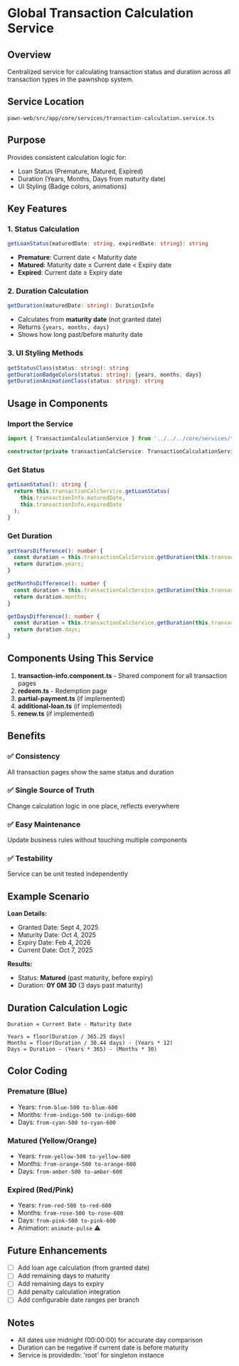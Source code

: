 # Global Transaction Calculation Service

## Overview
Centralized service for calculating transaction status and duration across all transaction types in the pawnshop system.

## Service Location
`pawn-web/src/app/core/services/transaction-calculation.service.ts`

## Purpose
Provides consistent calculation logic for:
- Loan Status (Premature, Matured, Expired)
- Duration (Years, Months, Days from maturity date)
- UI Styling (Badge colors, animations)

## Key Features

### 1. Status Calculation
```typescript
getLoanStatus(maturedDate: string, expiredDate: string): string
```
- **Premature**: Current date < Maturity date
- **Matured**: Maturity date ≤ Current date < Expiry date
- **Expired**: Current date ≥ Expiry date

### 2. Duration Calculation
```typescript
getDuration(maturedDate: string): DurationInfo
```
- Calculates from **maturity date** (not granted date)
- Returns `{years, months, days}`
- Shows how long past/before maturity date

### 3. UI Styling Methods
```typescript
getStatusClass(status: string): string
getDurationBadgeColors(status: string): {years, months, days}
getDurationAnimationClass(status: string): string
```

## Usage in Components

### Import the Service
```typescript
import { TransactionCalculationService } from '../../../core/services/transaction-calculation.service';

constructor(private transactionCalcService: TransactionCalculationService) {}
```

### Get Status
```typescript
getLoanStatus(): string {
  return this.transactionCalcService.getLoanStatus(
    this.transactionInfo.maturedDate,
    this.transactionInfo.expiredDate
  );
}
```

### Get Duration
```typescript
getYearsDifference(): number {
  const duration = this.transactionCalcService.getDuration(this.transactionInfo.maturedDate);
  return duration.years;
}

getMonthsDifference(): number {
  const duration = this.transactionCalcService.getDuration(this.transactionInfo.maturedDate);
  return duration.months;
}

getDaysDifference(): number {
  const duration = this.transactionCalcService.getDuration(this.transactionInfo.maturedDate);
  return duration.days;
}
```

## Components Using This Service

1. **transaction-info.component.ts** - Shared component for all transaction pages
2. **redeem.ts** - Redemption page
3. **partial-payment.ts** (if implemented)
4. **additional-loan.ts** (if implemented)
5. **renew.ts** (if implemented)

## Benefits

### ✅ Consistency
All transaction pages show the same status and duration

### ✅ Single Source of Truth
Change calculation logic in one place, reflects everywhere

### ✅ Easy Maintenance
Update business rules without touching multiple components

### ✅ Testability
Service can be unit tested independently

## Example Scenario

**Loan Details:**
- Granted Date: Sept 4, 2025
- Maturity Date: Oct 4, 2025
- Expiry Date: Feb 4, 2026
- Current Date: Oct 7, 2025

**Results:**
- Status: **Matured** (past maturity, before expiry)
- Duration: **0Y 0M 3D** (3 days past maturity)

## Duration Calculation Logic

```
Duration = Current Date - Maturity Date

Years = floor(Duration / 365.25 days)
Months = floor(Duration / 30.44 days) - (Years * 12)
Days = Duration - (Years * 365) - (Months * 30)
```

## Color Coding

### Premature (Blue)
- Years: `from-blue-500 to-blue-600`
- Months: `from-indigo-500 to-indigo-600`
- Days: `from-cyan-500 to-cyan-600`

### Matured (Yellow/Orange)
- Years: `from-yellow-500 to-yellow-600`
- Months: `from-orange-500 to-orange-600`
- Days: `from-amber-500 to-amber-600`

### Expired (Red/Pink)
- Years: `from-red-500 to-red-600`
- Months: `from-rose-500 to-rose-600`
- Days: `from-pink-500 to-pink-600`
- Animation: `animate-pulse` ⚠️

## Future Enhancements

- [ ] Add loan age calculation (from granted date)
- [ ] Add remaining days to maturity
- [ ] Add remaining days to expiry
- [ ] Add penalty calculation integration
- [ ] Add configurable date ranges per branch

## Notes

- All dates use midnight (00:00:00) for accurate day comparison
- Duration can be negative if current date is before maturity
- Service is providedIn: 'root' for singleton instance
